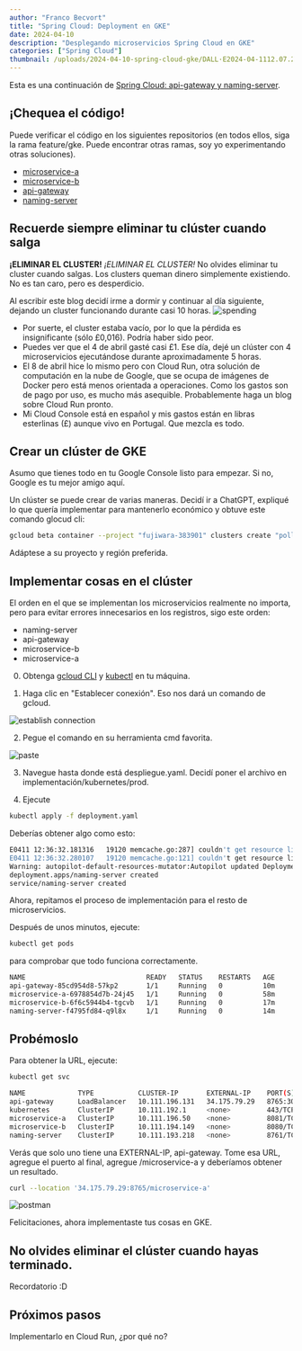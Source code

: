 ```yaml
---
author: "Franco Becvort"
title: "Spring Cloud: Deployment en GKE"
date: 2024-04-10
description: "Desplegando microservicios Spring Cloud en GKE"
categories: ["Spring Cloud"]
thumbnail: /uploads/2024-04-10-spring-cloud-gke/DALL·E2024-04-1112.07.29.jpg
---
```


Esta es una continuación de [Spring Cloud: api-gateway y naming-server](/es/blog/2024-04-09-spring-cloud).

## ¡Chequea el código!

Puede verificar el código en los siguientes repositorios (en todos ellos, siga la rama feature/gke. Puede encontrar otras ramas, soy yo experimentando otras soluciones).

- [microservice-a](https://github.com/franBec/spring-cloud-v2-microservice-a/tree/feature/gke)
- [microservice-b](https://github.com/franBec/spring-cloud-v2-microservice-b/tree/feature/gke)
- [api-gateway](https://github.com/franBec/spring-cloud-v2-api-gateway/tree/feature/gke)
- [naming-server](https://github.com/franBec/spring-cloud-v2-naming-server/tree/feature/gke)

## Recuerde siempre eliminar tu clúster cuando salga

**¡ELIMINAR EL CLUSTER!** _¡ELIMINAR EL CLUSTER!_ No olvides eliminar tu cluster cuando salgas. Los clusters queman dinero simplemente existiendo. No es tan caro, pero es desperdicio.

Al escribir este blog decidí irme a dormir y continuar al día siguiente, dejando un cluster funcionando durante casi 10 horas.
![spending](/uploads/2024-04-10-spring-cloud-gke/Screenshot2024-04-11094419.png)

- Por suerte, el cluster estaba vacío, por lo que la pérdida es insignificante (sólo £0,016). Podría haber sido peor.
- Puedes ver que el 4 de abril gasté casi £1. Ese día, dejé un clúster con 4 microservicios ejecutándose durante aproximadamente 5 horas.
- El 8 de abril hice lo mismo pero con Cloud Run, otra solución de computación en la nube de Google, que se ocupa de imágenes de Docker pero está menos orientada a operaciones. Como los gastos son de pago por uso, es mucho más asequible. Probablemente haga un blog sobre Cloud Run pronto.
- Mi Cloud Console está en español y mis gastos están en libras esterlinas (£) aunque vivo en Portugal. Que mezcla es todo.

## Crear un clúster de GKE

Asumo que tienes todo en tu Google Console listo para empezar. Si no, Google es tu mejor amigo aquí.

Un clúster se puede crear de varias maneras. Decidí ir a ChatGPT, expliqué lo que quería implementar para mantenerlo económico y obtuve este comando glocud cli:

```bash
gcloud beta container --project "fujiwara-383901" clusters create "pollito-demo-cluster" --no-enable-basic-auth --cluster-version "1.27.8-gke.1067004" --release-channel "regular" --machine-type "e2-medium" --image-type "COS_CONTAINERD" --disk-type "pd-ssd" --disk-size "50" --metadata disable-legacy-endpoints=true --scopes "https://www.googleapis.com/auth/devstorage.read_only","https://www.googleapis.com/auth/logging.write","https://www.googleapis.com/auth/monitoring","https://www.googleapis.com/auth/servicecontrol","https://www.googleapis.com/auth/service.management.readonly","https://www.googleapis.com/auth/trace.append" --num-nodes "3" --logging=SYSTEM,WORKLOAD --monitoring=SYSTEM --enable-ip-alias --network "projects/fujiwara-383901/global/networks/default" --subnetwork "projects/fujiwara-383901/regions/europe-southwest1/subnetworks/default" --no-enable-intra-node-visibility --default-max-pods-per-node "110" --security-posture=standard --workload-vulnerability-scanning=disabled --no-enable-master-authorized-networks --addons HorizontalPodAutoscaling,HttpLoadBalancing,GcePersistentDiskCsiDriver --enable-autoupgrade --enable-autorepair --max-surge-upgrade 1 --max-unavailable-upgrade 0 --enable-autoprovisioning --min-cpu 1 --max-cpu 2 --min-memory 2 --max-memory 6 --enable-autoprovisioning-autorepair --enable-autoprovisioning-autoupgrade --autoprovisioning-max-surge-upgrade 1 --autoprovisioning-max-unavailable-upgrade 0 --autoscaling-profile optimize-utilization --enable-vertical-pod-autoscaling --enable-shielded-nodes --zone "europe-southwest1-a"
```

Adáptese a su proyecto y región preferida.

## Implementar cosas en el clúster

El orden en el que se implementan los microservicios realmente no importa, pero para evitar errores innecesarios en los registros, sigo este orden:

- naming-server
- api-gateway
- microservice-b
- microservice-a

0. Obtenga [gcloud CLI](https://cloud.google.com/sdk/docs/install) y [kubectl](https://kubernetes.io/docs/reference/kubectl/) en tu máquina.

1. Haga clic en "Establecer conexión". Eso nos dará un comando de gcloud.

![establish connection](/uploads/2024-04-10-spring-cloud-gke/Screenshot2024-04-13000442.png)

2. Pegue el comando en su herramienta cmd favorita.

![paste](/uploads/2024-04-10-spring-cloud-gke/Screenshot2024-04-11123029.png)

3. Navegue hasta donde está despliegue.yaml. Decidí poner el archivo en implementación/kubernetes/prod.

4. Ejecute

```bash
kubectl apply -f deployment.yaml
```

Deberías obtener algo como esto:

```bash
E0411 12:36:32.181316   19120 memcache.go:287] couldn't get resource list for metrics.k8s.io/v1beta1: the server is currently unable to handle the request
E0411 12:36:32.280107   19120 memcache.go:121] couldn't get resource list for metrics.k8s.io/v1beta1: the server is currently unable to handle the request
Warning: autopilot-default-resources-mutator:Autopilot updated Deployment default/naming-server: adjusted resources to meet requirements for containers [spring-cloud-v2-naming-server] (see http://g.co/gke/autopilot-resources)
deployment.apps/naming-server created
service/naming-server created
```

Ahora, repitamos el proceso de implementación para el resto de microservicios.

Después de unos minutos, ejecute:

```bash
kubectl get pods
```

para comprobar que todo funciona correctamente.

```bash
NAME                              READY   STATUS    RESTARTS   AGE
api-gateway-85cd954d8-57kp2       1/1     Running   0          10m
microservice-a-6978854d7b-24j45   1/1     Running   0          58m
microservice-b-6f6c5944b4-tgcvb   1/1     Running   0          17m
naming-server-f4795fd84-q9l8x     1/1     Running   0          14m
```

## Probémoslo

Para obtener la URL, ejecute:

```bash
kubectl get svc
```

```bash
NAME             TYPE           CLUSTER-IP       EXTERNAL-IP    PORT(S)          AGE
api-gateway      LoadBalancer   10.111.196.131   34.175.79.29   8765:30836/TCP   114m
kubernetes       ClusterIP      10.111.192.1     <none>         443/TCP          126m
microservice-a   ClusterIP      10.111.196.50    <none>         8081/TCP         63m
microservice-b   ClusterIP      10.111.194.149   <none>         8080/TCP         110m
naming-server    ClusterIP      10.111.193.218   <none>         8761/TCP         116m
```

Verás que solo uno tiene una EXTERNAL-IP, api-gateway. Tome esa URL, agregue el puerto al final, agregue /microservice-a y deberíamos obtener un resultado.

```bash
curl --location '34.175.79.29:8765/microservice-a'
```

![postman](/uploads/2024-04-10-spring-cloud-gke/Screenshot2024-04-13153428.png)

Felicitaciones, ahora implementaste tus cosas en GKE.

## No olvides eliminar el clúster cuando hayas terminado.

Recordatorio :D

## Próximos pasos

Implementarlo en Cloud Run, ¿por qué no?
